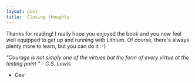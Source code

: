 ```yaml
---
layout: post
title:  Closing thoughts
---
```


Thanks for reading! I really hope you enjoyed the book and you now feel well equipped to get up and running with Lithium. Of course, there's always plenty more to learn, but you can do it :-)

*"Courage is not simply one of the virtues but the form of every virtue at the testing point " - C.S. Lewis*

- Gav